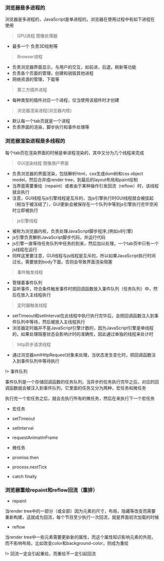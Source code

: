 ### 浏览器是多进程的

浏览器是多进程的，JavaScript是单进程的，浏览器在使用过程中有如下进程在使用

> GPU进程 图像处理器

+ 最多一个 负责3D绘制等

> Browser进程

+ 负责浏览器界面显示，与用户的交互，如前进，后退，刷新等功能
+ 负责各个页面的管理，创建和销毁其他进程
+ 网络资源的管理，下载等

> 第三方插件进程

+ 每种类型的插件对应一个进程，仅当使用该插件时才创建

> 浏览器渲染进程(浏览器内核)

+ 默认每一个tab页就是一个进程
+ 负责界面的渲染，脚步执行和事件处理等

### 浏览器渲染进程是多线程的

每个tab页在渲染界面的时候是单进程渲染的，其中又分为几个线程来完成

> GUI渲染线程 图像用户界面

+ 负责浏览器的界面渲染，包括解析html，css生成dom树和css object model，然后合并成render tree，到最后的layout布局和paint绘制
+ 当界面需要重绘（repaint）或者由于某种操作引发回流（reflow）时，该线程就会执行
+ 注意，GUI线程与js引擎线程是互斥的，当js引擎执行时GUI线程就会被挂起（相当于被冻结了），GUI更新会被保存在一个队列中等到js引擎执行完毕空闲时立即被执行

> js引擎线程

+ 被称为浏览器内核，负责处理JavaScript脚步程序,(例如v8引擎)
+ js引擎负责解析JavaScript脚步代码，并运行代码
+ js引擎一直等待任务队列中任务的到来，然后加以处理，一个tab页中只有一个js线程在运行
+ 同样这里要注意，GUI线程与js线程是互斥的，所以如果JavaScript执行时间过长，需要放到body下面，否则会导致界面渲染阻塞

> 事件触发线程

+ 管理着事件队列
+ 监听事件，符合条件触发事件时把回调函数放入事件队列（任务队列）中，然后在放入主线程执行

> 定时器触发线程

+ setTimeout和setInterval在此线程中执行执行完毕后，会把回调函数注入到事件队列中等待，然后被放入主线程执行
+  浏览器定时器并不是JavaScript引擎计数的，因为JavaScript引擎是单线程的，如果处理阻塞状态会影响计时的准确性，因此通过单独的线程来处计时

> http异步请求线程

+ 通过浏览器xmlHttpRequest对象来处理，当状态发生变化时，把回调函数注入到事件队列中等待执行

!> 事件队列

事件队列是一个存储回调函数的任务队列，当异步的任务执行完毕之后，对应的回调函数就会被注入到事件队列，它里面的任务又分为两种，宏任务和微任务

执行完一个宏任务之后，就会去执行所有的微任务，然后在来执行下一个宏任务

+ 宏任务

 + setTimeout
 + setInterval
 + requestAnimatinFrame

+ 微任务

 + promise.then
 + process.nextTick
 + catch finally

### 浏览器重绘repaint和reflow回流（重排）

+ repaint

当render tree中的一部分（或全部）因为元素的尺寸，布局，隐藏等改变而需要重新构建，这就成为回流，每个节目至少执行一次回流，就是界面初次加载的时候

+ reflow

当render tree中一些元素需要更新新的属性，而这个属性知识影响元素的外观，而不影响布局，比如改变color和background-color，则成为重绘

!> 回流一定会引起重绘，而重绘不一定引起回流



